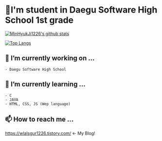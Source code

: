# 🏤I'm student in Daegu Software High School 1st grade
[![MinHyukJi1226's github stats](https://github-readme-stats.vercel.app/api?username=MinHyukJi1226&show_icons=true&theme=dark)](https://github.com/MinHyukJi1226)


[![Top Langs](https://github-readme-stats.vercel.app/api/top-langs/?username=MinHyukJi1226&theme=dark)](https://github.com/MinHyukJi1226)
## 🔭 I’m currently working on ...
    - Daegu Software High School
    
## 🌱 I’m currently learning ...
    - C
    - JAVA
    - HTML, CSS, JS (Wep language)

## 📫 How to reach me ...  
   https://wlalsgur1226.tistory.com/ <- My Blog!
